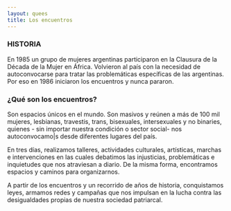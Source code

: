 ```yaml
---
layout: quees
title: Los encuentros
---
```

### HISTORIA

En 1985 un grupo de mujeres argentinas participaron en la Clausura de la Década de la Mujer en 
África. Volvieron al país con la necesidad de autoconvocarse para tratar las problemáticas específicas de las argentinas. Por eso en 1986 iniciaron los encuentros y nunca pararon.


### ¿Qué son los encuentros?
Son espacios únicos en el  mundo. 
Son masivos y reúnen a más de 100 mil mujeres, lesbianas, travestis, trans, bisexuales, intersexuales y no binaries, quienes - sin importar nuestra condición o sector  social- nos autoconvocamo|s desde  diferentes lugares del país. 

En tres días, realizamos talleres,  actividades culturales, artísticas, marchas  e intervenciones en las cuales debatimos  las injusticias, problemáticas e  
inquietudes que nos atraviesan a diario.  De la misma forma, encontramos espacios  y caminos para organizarnos. 

A partir de los encuentros y un recorrido  de  años de historia, conquistamos  leyes, armamos redes y campañas que nos  impulsan en la lucha contra las  
desigualdades propias de nuestra  sociedad patriarcal. 
